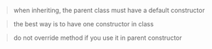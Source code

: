 > when inheriting, the parent class must have a default constructor

> the best way is to have one constructor in class

> do not override method if you use it in parent constructor